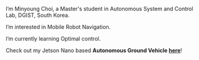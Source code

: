 I’m Minyoung Choi, a Master's student in Autonomous System and Control Lab, DGIST, South Korea.

I’m interested in Mobile Robot Navigation.

I’m currently learning Optimal control.

Check out my Jetson Nano based **Autonomous Ground Vehicle [here](https://github.com/mych907/agv_master)**!

<!---
mych907/mych907 is a ✨ special ✨ repository because its `README.md` (this file) appears on your GitHub profile.
You can click the Preview link to take a look at your changes.
--->
